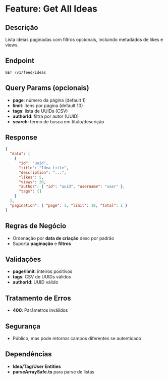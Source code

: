 # Feature: Get All Ideas

## Descrição
Lista ideias paginadas com filtros opcionais, incluindo metadados de likes e views.

## Endpoint
`GET /v1/feed/ideas`

## Query Params (opcionais)
- **page**: número da página (default 1)
- **limit**: itens por página (default 10)
- **tags**: lista de UUIDs (CSV)
- **authorId**: filtra por autor (UUID)
- **search**: termo de busca em título/descrição

## Response
```json
{
  "data": [
    {
      "id": "uuid",
      "title": "Idea title",
      "description": "...",
      "likes": 5,
      "views": 20,
      "author": { "id": "uuid", "username": "user" },
      "tags": []
    }
  ],
  "pagination": { "page": 1, "limit": 10, "total": 1 }
}
```

## Regras de Negócio
- Ordenação por **data de criação** desc por padrão
- Suporta **paginação** e **filtros**

## Validações
- **page/limit**: inteiros positivos
- **tags**: CSV de UUIDs válidos
- **authorId**: UUID válido

## Tratamento de Erros
- **400**: Parâmetros inválidos

## Segurança
- Público, mas pode retornar campos diferentes se autenticado

## Dependências
- **Idea/Tag/User Entities**
- **parseArraySafe.ts** para parse de listas


